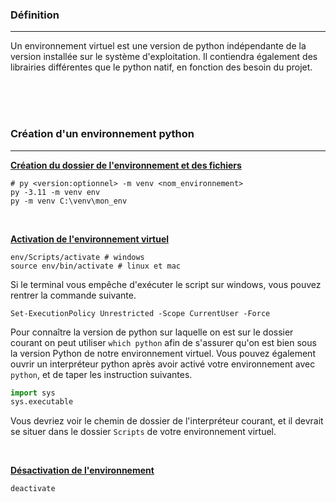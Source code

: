### Définition

---

Un environnement virtuel est une version de python indépendante de la version installée sur le système d'exploitation. Il contiendra également des librairies différentes que le python natif, en fonction des besoin du projet.

<br>
<br>
<br>

### Création d'un environnement python

---

**<u>Création du dossier de l'environnement et des fichiers</u>**

```shell
# py <version:optionnel> -m venv <nom_environnement>
py -3.11 -m venv env
py -m venv C:\venv\mon_env
```

<br>

**<u>Activation de l'environnement virtuel</u>**

```shell
env/Scripts/activate # windows
source env/bin/activate # linux et mac
```

Si le terminal vous empêche d'exécuter le script sur windows, vous pouvez rentrer la commande suivante.

```shell
Set-ExecutionPolicy Unrestricted -Scope CurrentUser -Force
```

Pour connaître la version de python sur laquelle on est sur le dossier courant on peut utiliser `which python` afin de s'assurer qu'on est bien sous la version Python de notre environnement virtuel. Vous pouvez également ouvrir un interpréteur python après avoir activé votre environnement avec `python`, et de taper les instruction suivantes.

```python
import sys
sys.executable
```

Vous devriez voir le chemin de dossier de l'interpréteur courant, et il devrait se situer dans le dossier `Scripts` de votre environnement virtuel.

<br>

**<u>Désactivation de l'environnement</u>**

```shell
deactivate
```

